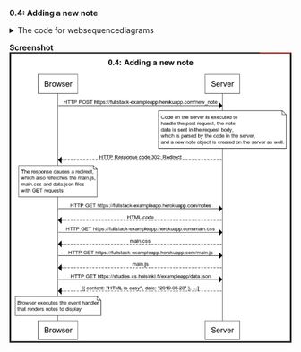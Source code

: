 **0.4: Adding a new note**

<details>
<summary>The code for websequencediagrams</summary>
title 0.4: Adding a new note
Browser->Server: HTTP POST https://fullstack-exampleapp.herokuapp.com/new_note
note over Server:
Code on the server is executed to
handle the post request, the note
data is sent in the request body,
which is parsed by the code in the server,
and a new note object is created on the server as well.
end note
Server --> Browser: HTTP Response code 302: Redirect
note over Browser:
The response causes a redirect,
which also refetches the main.js,
main.css and data.json files
with GET requests
end note
Browser -> Server: HTTP GET https://fullstack-exampleapp.herokuapp.com/notes
Server --> Browser: HTML-code
Browser -> Server: HTTP GET https://fullstack-exampleapp.herokuapp.com/main.css
Server --> Browser: main.css
Browser -> Server: HTTP GET https://fullstack-exampleapp.herokuapp.com/main.js
Server --> Browser: main.js
Browser -> Server: HTTP GET https://studies.cs.helsinki.fi/exampleapp/data.json
Server --> Browser: [{ content: "HTML is easy", date: "2019-05-23" }, ...]
note over Browser:
Browser executes the event handler
that renders notes to display
end note
</details>

**Screenshot**
![Screenshot](screenshots/0.4.png)
